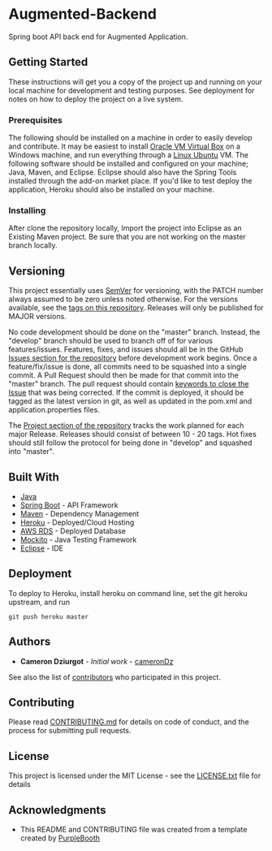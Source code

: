 # Augmented-Backend

Spring boot API back end for Augmented Application.

## Getting Started

These instructions will get you a copy of the project up and running on your local machine for development and testing purposes. See deployment for notes on how to deploy the project on a live system.

### Prerequisites

The following should be installed on a machine in order to easily develop and contribute. It may be easiest to install [Oracle VM Virtual Box](https://www.virtualbox.org/) on a Windows machine, and run everything through a [Linux Ubuntu](https://www.ubuntu.com/) VM. The following software should be installed and configured on your machine; Java, Maven, and Eclipse. Eclipse should also have the Spring Tools installed through the add-on market place. If you'd like to test deploy the application, Heroku should also be installed on your machine.

### Installing

After clone the repository locally, Import the project into Eclipse as an Existing Maven project. Be sure that you are not working on the master branch locally.

## Versioning

This project essentially uses [SemVer](http://semver.org/) for versioning, with the PATCH number always assumed to be zero unless noted otherwise. For the versions available, see the [tags on this repository](https://github.com/cameronDz/augmented-backend/tags). Releases will only be published for MAJOR versions.

No code development should be done on the "master" branch. Instead, the "develop" branch should be used to branch off of for various features/issues. Features, fixes, and issues should all be in the GitHub [Issues section for the repository](https://github.com/cameronDz/augmented-backend/issues) before development work begins. Once a feature/fix/issue is done, all commits need to be squashed into a single commit. A Pull Request should then be made for that commit into the "master" branch. The pull request should contain [keywords to close the Issue](https://help.github.com/articles/closing-issues-using-keywords) that was being corrected. If the commit is deployed, it should be tagged as the latest version in git, as well as updated in the pom.xml and application.properties files.

The [Project section of the repository](https://github.com/cameronDz/augmented-backend/projects) tracks the work planned for each major Release. Releases should consist of between 10 - 20 tags. Hot fixes should still follow the protocol for being done in "develop" and squashed into "master".

## Built With

* [Java](https://www.java.com/en/)
* [Spring Boot](http://spring.io/projects/spring-boot) - API Framework
* [Maven](https://maven.apache.org/) - Dependency Management 
* [Heroku](https://heroku.com) - Deployed/Cloud Hosting
* [AWS RDS](https://aws.amazon.com/rds/) - Deployed Database
* [Mockito](https://site.mockito.org/) - Java Testing Framework
* [Eclipse](https://www.eclipse.org/) - IDE

## Deployment

To deploy to Heroku, install heroku on command line, set the git heroku upstream, and run 

```
git push heroku master
```

## Authors

* **Cameron Dziurgot** - *Initial work* - [cameronDz](https://github.com/cameronDz)

See also the list of [contributors](https://github.com/your/project/contributors) who participated in this project.

## Contributing

Please read [CONTRIBUTING.md](CONTRIBUTING.md) for details on code of conduct, and the process for submitting pull requests.

## License

This project is licensed under the MIT License - see the [LICENSE.txt](LICENSE.txt) file for details

## Acknowledgments

* This README and CONTRIBUTING file was created from a template created by [PurpleBooth](https://github.com/PurpleBooth)
